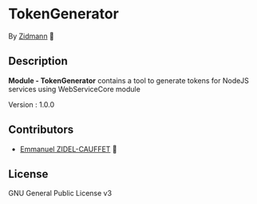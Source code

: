 # TokenGenerator

By [Zidmann](mailto:emmanuel.zidel@gmail.com) :bow: 

## Description

**Module - TokenGenerator** contains a tool to generate tokens for NodeJS services using WebServiceCore module

Version : 1.0.0

## Contributors

* [Emmanuel ZIDEL-CAUFFET](mailto:emmanuel.zidel@gmail.com) :bow: 

## License

GNU General Public License v3

